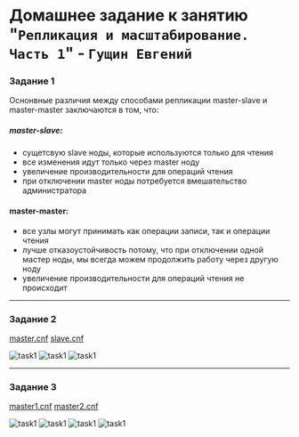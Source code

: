 # Домашнее задание к занятию "`Репликация и масштабирование. Часть 1`" - `Гущин Евгений`

### Задание 1

Оснонвные различия между способами репликации master-slave и master-master заключаются в том, что:

##### master-slave:    
- сущетсвую slave ноды, которые используются только для чтения
- все изменения идут только через master ноду
- увеличение производительности для операций чтения
- при отключении master ноды потребуется вмешательство администратора
        
#### master-master:
- все узлы могут принимать как операции записи, так и операции чтения
- лучше отказоустойчивость потому, что при отключении одной мастер ноды, мы всегда можем продолжить работу через другую ноду
- увеличение производительности для операций чтения не происходит

---

### Задание 2

[master.cnf](./replica1/master/master.cnf)
[slave.cnf](./replica1/slave/slave.cnf)

![task1](../../img/12_RDB/HW6/Task2_1.png)
![task1](../../img/12_RDB/HW6/Task2_2.png)
![task1](../../img/12_RDB/HW6/Task2_3.png)

---

### Задание 3

[master1.cnf](./replica1/master/master1.cnf)
[master2.cnf](./replica1/master/master2.cnf)

![task1](../../img/12_RDB/HW6/Task3_1.png)
![task1](../../img/12_RDB/HW6/Task3_2.png)
![task1](../../img/12_RDB/HW6/Task3_3.png)
![task1](../../img/12_RDB/HW6/Task3_4.png)
